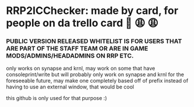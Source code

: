 # RRP2ICChecker: made by card, for people on da trello card :100: :weary: :weary:

### PUBLIC VERSION RELEASED WHITELIST IS FOR USERS THAT ARE PART OF THE STAFF TEAM OR ARE IN GAME MODS/ADMINS/HEADADMINS ON RRP ETC. 

only works on synapse and krnl, may work on some that have consoleprint/write but will probably only work on synapse and krnl for the foreseeable future, may make one completely based off of prefix instead of having to use an external window, that would be cool

this github is only used for that purpose :)
